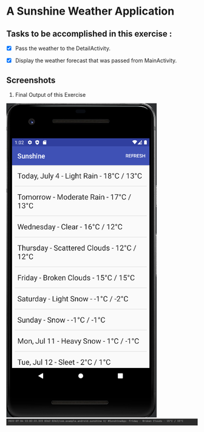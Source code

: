# A Sunshine Weather Application

## Tasks to be accomplished in this exercise :
- [x] Pass the weather to the DetailActivity.
- [x] Display the weather forecast that was passed from MainActivity.


## Screenshots
1. Final Output of this Exercise

![img1](https://github.com/kuluruvineeth/Sunshine/blob/DisplayDayForecast/Screenshots/img.png)
![img2](https://github.com/kuluruvineeth/Sunshine/blob/DisplayDayForecast/Screenshots/img_1.png)